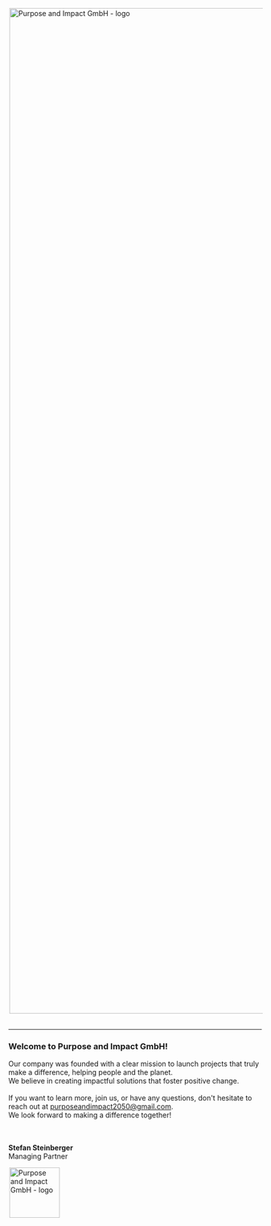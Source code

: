 <!-- This content will not appear in the rendered Markdown -->
<img src="https://github.com/h1054454/Purpose-Impact/assets/34899624/03e918fe-d46c-474b-b5f1-0d8eaee5429e" alt="Purpose and Impact GmbH - logo" width="2000" style="display: block; margin-left: 2; margin-right: 2;"> <br>

---

### Welcome to <strong>Purpose and Impact GmbH</strong>!
Our company was founded with a clear mission to launch projects that truly make a difference, helping people and the planet. <br>
We believe in creating impactful solutions that foster positive change. 
<br>
<br>
If you want to learn more, join us, or have any questions, don't hesitate to reach out at <a href="mailto:purposeandimpact2050@gmail.com">purposeandimpact2050@gmail.com</a>.<br>
We look forward to making a difference together!</p>
<br>
<br>
**Stefan Steinberger** <br>
Managing Partner 



<img src="https://github.com/h1054454/Purpose-Impact/assets/34899624/03e918fe-d46c-474b-b5f1-0d8eaee5429e" alt="Purpose and Impact GmbH - logo" width="100" style="display: block; margin-left: 2; margin-right: 2;">



<!--
> [!NOTE]
> Useful information that users should know, even when skimming content.

> [!TIP]
> Helpful advice for doing things better or more easily.

> [!IMPORTANT]
> Key information users need to know to achieve their goal.

> [!WARNING]
> Urgent info that needs immediate user attention to avoid problems.

> [!CAUTION]
> Advises about risks or negative outcomes of certain actions.
-->

